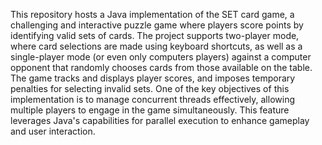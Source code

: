 This repository hosts a Java implementation of the SET card game, a challenging and interactive puzzle game where players score points by identifying valid sets of cards.
The project supports two-player mode, where card selections are made using keyboard shortcuts, as well as a single-player mode (or even only computers players) against a computer opponent that randomly chooses cards from those available on the table.
The game tracks and displays player scores, and imposes temporary penalties for selecting invalid sets.
One of the key objectives of this implementation is to manage concurrent threads effectively, allowing multiple players to engage in the game simultaneously.
This feature leverages Java's capabilities for parallel execution to enhance gameplay and user interaction.
